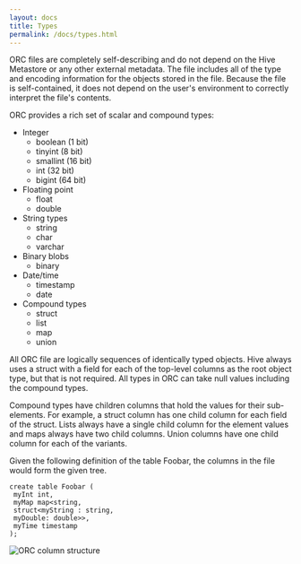 ```yaml
---
layout: docs
title: Types
permalink: /docs/types.html
---
```


ORC files are completely self-describing and do not depend on the Hive
Metastore or any other external metadata. The file includes all of the
type and encoding information for the objects stored in the file. Because the
file is self-contained, it does not depend on the user's environment to
correctly interpret the file's contents.

ORC provides a rich set of scalar and compound types:

* Integer
  * boolean (1 bit)
  * tinyint (8 bit)
  * smallint (16 bit)
  * int (32 bit)
  * bigint (64 bit)
* Floating point
  * float
  * double
* String types
  * string
  * char
  * varchar
* Binary blobs
  * binary
* Date/time
  * timestamp
  * date
* Compound types
  * struct
  * list
  * map
  * union

All ORC file are logically sequences of identically typed objects. Hive
always uses a struct with a field for each of the top-level columns as
the root object type, but that is not required. All types in ORC can take
null values including the compound types.

Compound types have children columns that hold the values for their
sub-elements. For example, a struct column has one child column for
each field of the struct. Lists always have a single child column for
the element values and maps always have two child columns. Union
columns have one child column for each of the variants.

Given the following definition of the table Foobar, the columns in the
file would form the given tree.

```
create table Foobar (
 myInt int,
 myMap map<string,
 struct<myString : string,
 myDouble: double>>,
 myTime timestamp
);
```

![ORC column structure](/img/TreeWriters.png)

